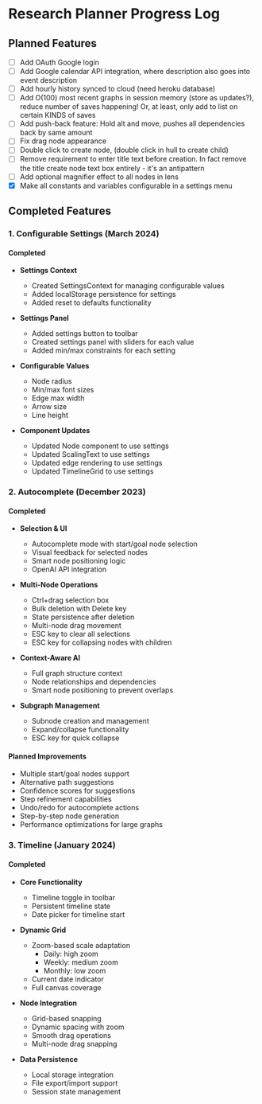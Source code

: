 # Research Planner Progress Log

## Planned Features

- [ ] Add OAuth Google login
- [ ] Add Google calendar API integration, where description also goes into event description
- [ ] Add hourly history synced to cloud (need heroku database)
- [ ] Add O(100) most recent graphs in session memory (store as updates?), reduce number of saves happening! Or, at least, only add to list on certain KINDS of saves
- [ ] Add push-back feature: Hold alt and move, pushes all dependencies back by same amount
- [ ] Fix drag node appearance
- [ ] Double click to create node, (double click in hull to create child)
- [ ] Remove requirement to enter title text before creation. In fact remove the title create node text box entirely - it's an antipattern
- [ ] Add optional magnifier effect to all nodes in lens
- [X] Make all constants and variables configurable in a settings menu

## Completed Features

### 1. Configurable Settings (March 2024)
#### Completed
- **Settings Context**
  - Created SettingsContext for managing configurable values
  - Added localStorage persistence for settings
  - Added reset to defaults functionality

- **Settings Panel**
  - Added settings button to toolbar
  - Created settings panel with sliders for each value
  - Added min/max constraints for each setting

- **Configurable Values**
  - Node radius
  - Min/max font sizes
  - Edge max width
  - Arrow size
  - Line height

- **Component Updates**
  - Updated Node component to use settings
  - Updated ScalingText to use settings
  - Updated edge rendering to use settings
  - Updated TimelineGrid to use settings

### 2. Autocomplete (December 2023)
#### Completed
- **Selection & UI**
  - Autocomplete mode with start/goal node selection
  - Visual feedback for selected nodes
  - Smart node positioning logic
  - OpenAI API integration

- **Multi-Node Operations**
  - Ctrl+drag selection box
  - Bulk deletion with Delete key
  - State persistence after deletion
  - Multi-node drag movement
  - ESC key to clear all selections
  - ESC key for collapsing nodes with children

- **Context-Aware AI**
  - Full graph structure context
  - Node relationships and dependencies
  - Smart node positioning to prevent overlaps

- **Subgraph Management**
  - Subnode creation and management
  - Expand/collapse functionality
  - ESC key for quick collapse

#### Planned Improvements
- Multiple start/goal nodes support
- Alternative path suggestions
- Confidence scores for suggestions
- Step refinement capabilities
- Undo/redo for autocomplete actions
- Step-by-step node generation
- Performance optimizations for large graphs

### 3. Timeline (January 2024)
#### Completed
- **Core Functionality**
  - Timeline toggle in toolbar
  - Persistent timeline state
  - Date picker for timeline start

- **Dynamic Grid**
  - Zoom-based scale adaptation
    - Daily: high zoom
    - Weekly: medium zoom
    - Monthly: low zoom
  - Current date indicator
  - Full canvas coverage

- **Node Integration**
  - Grid-based snapping
  - Dynamic spacing with zoom
  - Smooth drag operations
  - Multi-node drag snapping

- **Data Persistence**
  - Local storage integration
  - File export/import support
  - Session state management
